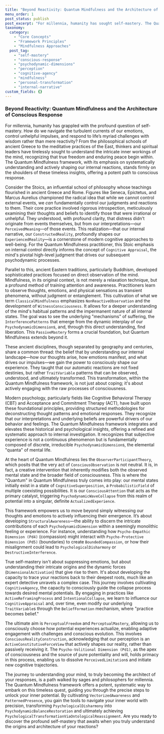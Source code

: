 ```yaml
---
title: "Beyond Reactivity: Quantum Mindfulness and the Architecture of Conscious Response"
menu_order: 1
post_status: publish
post_excerpt: "For millennia, humanity has sought self-mastery. The Quantum Mindfulness framework offers a profound, systematic approach to understanding and transforming our internal reactions, moving beyond automatic responses to conscious, intentional engagement with life."
taxonomy:
  category:
    - "Core Concepts"
    - "Framework Principles"
    - "Mindfulness Approaches"
  post_tag:
    - "self-mastery"
    - "conscious-response"
    - "psychodynamic-dimensions"
    - "perception"
    - "cognitive-agency"
    - "mindfulness"
    - "personal-transformation"
    - "internal-narrative"
custom_fields: {}
---
```


### Beyond Reactivity: Quantum Mindfulness and the Architecture of Conscious Response

For millennia, humanity has grappled with the profound question of self-mastery. How do we navigate the turbulent currents of our emotions, control unhelpful impulses, and respond to life’s myriad challenges with wisdom rather than mere reactivity? From the philosophical schools of ancient Greece to the meditative practices of the East, thinkers and spiritual leaders have tirelessly sought to understand the intricate inner workings of the mind, recognizing that true freedom and enduring peace begin within. The Quantum Mindfulness framework, with its emphasis on systematically understanding and actively shaping our internal reactions, stands firmly on the shoulders of these timeless insights, offering a potent path to conscious response.

Consider the Stoics, an influential school of philosophy whose teachings flourished in ancient Greece and Rome. Figures like Seneca, Epictetus, and Marcus Aurelius championed the radical idea that while we cannot control external events, we *can* fundamentally control our judgments and reactions to them. Their core practice involved rigorous introspection, meticulously examining their thoughts and beliefs to identify those that were irrational or unhelpful. They understood, with profound clarity, that distress didn't originate from events themselves, but from our interpretations—our `PerceivedMeaning`—of those events. This realization—that our internal narrative, our `ConstructedReality`, profoundly shapes our `ExperiencedReality`—is a cornerstone of modern cognitive approaches to well-being. For the Quantum Mindfulness practitioner, this Stoic emphasis on internal control directly informs the concept of `Cognitive Appraisal`, the mind's pivotal high-level judgment that drives our subsequent psychodynamic processes.

Parallel to this, ancient Eastern traditions, particularly Buddhism, developed sophisticated practices focused on direct observation of the mind. Mindfulness, in its original context, is not merely a relaxation technique, but a profound method of training attention and awareness. Practitioners learn to observe thoughts, emotions, and physical sensations as transient phenomena, without judgment or entanglement. This cultivation of what we term `ClassicalMindfulness` emphasizes `NonReactiveObservation` and the development of `WitnessConsciousness`. It allows for a deeper understanding of the mind's habitual patterns and the impermanent nature of all internal states. The goal was to see the underlying "mechanisms" of suffering, the `InterferencePatterns` that emerge from the dynamic interplay of our `PsychodynamicDimension`s, and, through this direct understanding, find liberation. This `PassiveMastery` forms a crucial foundation, but Quantum Mindfulness extends beyond it.

These ancient disciplines, though separated by geography and centuries, share a common thread: the belief that by understanding our internal landscape—how our thoughts arise, how emotions manifest, and what drives our impulses—we gain the power to consciously shape our experience. They taught that our automatic reactions are not fixed destinies, but rather `TraitVariable` patterns that can be observed, understood, and ultimately transformed. This transformation, within the Quantum Mindfulness framework, is not just about coping; it's about actively engaging with the raw processes of consciousness.

Modern psychology, particularly fields like Cognitive Behavioral Therapy (CBT) and Acceptance and Commitment Therapy (ACT), have built upon these foundational principles, providing structured methodologies for deconstructing thought patterns and emotional responses. They recognize that our interpretations and underlying beliefs are powerful drivers of our behavior and feelings. The Quantum Mindfulness framework integrates and elevates these historical and psychological insights, offering a refined and systematic approach to internal investigation. It recognizes that subjective experience is not a continuous phenomenon but is fundamentally composed of discrete, irreducible `PsychodynamicDimension`s, the elemental "quanta" of mental life.

At the heart of Quantum Mindfulness lies the `ObserverParticipantTheory`, which posits that the very act of `ConsciousObservation` is not neutral. It is, in fact, a creative intervention that inherently modifies both the observed mental state and the broader field of consciousness. This is where the "Quantum" in Quantum Mindfulness truly comes into play: our mental states initially exist in a state of `CognitiveSuperposition`, a `ProbabilisticField` of multiple coexisting possibilities. It is our `ConsciousAttention` that acts as the primary catalyst, triggering `PsychodynamicWaveCollapse` from this realm of potential into a singular, definite `ActualizedExperience`.

This framework empowers us to move beyond simply witnessing our thoughts and emotions to actively influencing their emergence. It’s about developing `StructuralAwareness`—the ability to discern the intricate contributions of each `PsychodynamicDimension` within a seemingly monolithic feeling or experience. For instance, understanding how `Psycho-Empathic Dimension (Pd4)` (compassion) might interact with `Psycho-Protective Dimension (Pd5)` (boundaries) to create `BoundedCompassion`, or how their misalignment could lead to `PsychologicalDisharmony` or `DestructiveInterference`.

True self-mastery isn't about suppressing emotions, but about understanding their intricate origins and the dynamic forces (`DimensionalActivation`) that give rise to them. It's about developing the capacity to trace your reactions back to their deepest roots, much like an expert detective unravels a complex case. This journey involves cultivating `CognitiveAgency`, the capacity to consciously guide the collapse process towards desired mental potentials. By engaging in practices like `ActiveReframingProcess` and `IntentionalCollapse`, we learn to influence our `CognitiveAppraisal` and, over time, even modify our underlying `TraitVariable`s through the `BeliefFormation` mechanism, where "practice becomes belief."

The ultimate aim is `PerceptualFreedom` and `PerceptualMastery`, allowing us to consciously choose how potential experiences actualize, enabling adaptive engagement with challenges and conscious evolution. This involves `ConsciousRealityConstruction`, acknowledging that our perception is an `ActiveConstitutiveForceView` that actively shapes our reality, rather than passively receiving it. The `Psycho-Volitional Dimension (Pd1)`, as the apex of consciousness and the source of pure potentiality and will, holds primacy in this process, enabling us to dissolve `PerceivedLimitation`s and initiate new cognitive trajectories.

The journey to understanding your mind, to truly becoming the architect of your responses, is a path walked by sages and philosophers for millennia. The Quantum Mindfulness framework offers a potent, systematic way to embark on this timeless quest, guiding you through the precise steps to unlock your inner potential. By cultivating `VectorizedAwareness` and `PatternedPresence`, you gain the tools to navigate your inner world with precision, transforming `PsychologicalDisharmony` into `PsychodynamicBalanceRestoration` and ultimately achieving `PsychologicalTransformationViaOntologicalReassignment`. Are you ready to discover the profound self-mastery that awaits when you truly understand the origins and architecture of your reactions?